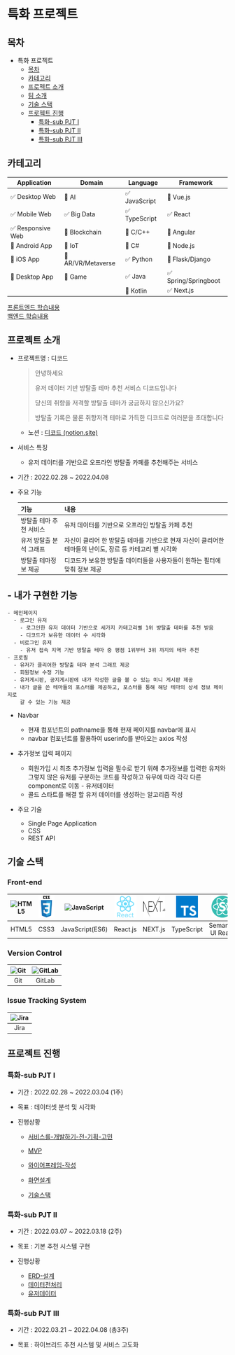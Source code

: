 # 특화 프로젝트

## 목차

- 특화 프로젝트
  - [목차](#목차)
  - [카테고리](#카테고리)
  - [프로젝트 소개](#프로젝트-소개)
  - [팀 소개](#팀-소개)
  - [기술 스택](#기술-스택)
  - [프로젝트 진행](#프로젝트-진행)
    - [특화-sub PJT Ⅰ](#특화-sub-pjt-ⅰ)
    - [특화-sub PJT Ⅱ](#특화-sub-pjt-ⅱ)
    - [특화-sub PJT Ⅲ](#특화-sub-pjt-ⅲ)

<!-- 필수 항목 -->

## 카테고리

| Application                       | Domain                                | Language                      | Framework                            |
| --------------------------------- | ------------------------------------- | ----------------------------- | ------------------------------------ |
| :white_check_mark: Desktop Web    | :black_square_button: AI              | :white_check_mark: JavaScript | :black_square_button: Vue.js         |
| :white_check_mark:  Mobile Web    | :white_check_mark: Big Data           | :white_check_mark: TypeScript | :white_check_mark: React             |
| :white_check_mark: Responsive Web | :black_square_button: Blockchain      | :black_square_button: C/C++   | :black_square_button: Angular        |
| :black_square_button: Android App | :black_square_button: IoT             | :black_square_button: C#      | :black_square_button: Node.js        |
| :black_square_button: iOS App     | :black_square_button: AR/VR/Metaverse | :white_check_mark: Python     | :black_square_button: Flask/Django   |
| :black_square_button: Desktop App | :black_square_button: Game            | :white_check_mark: Java       | :white_check_mark: Spring/Springboot |
|                                   |                                       | :black_square_button: Kotlin  | :white_check_mark: Next.js           |

[프론트엔드 학습내용](/문서/FRONTEND.md)  
[백엔드 학습내용](/문서/BACKEND.md)

<!-- 필수 항목 -->

## 프로젝트 소개


- 프로젝트명 : 디코드

  > 안녕하세요
  >
  > 유저 데이터 기반 방탈출 테마 추천 서비스 디코드입니다
  >
  > 당신의 취향을 저격할 방탈출 테마가 궁금하지 않으신가요?
  >
  > 방탈출 기록은 물론 취향저격 테마로 가득한 디코드로 여러분을 초대합니다


  - 노션 : [디코드 (notion.site)](https://axiomatic-lord-8f5.notion.site/2fea7ec47feb443c9105d3d85eb57362)

- 서비스 특징

  - 유저 데이터를 기반으로 오프라인 방탈출 카페를 추천해주는 서비스

- 기간 : 2022.02.28 ~ 2022.04.08

- 주요 기능

  | 기능                    | 내용                                                         |
  | ----------------------- | ------------------------------------------------------------ |
  | 방탈출 테마 추천 서비스 | 유저 데이터를 기반으로 오프라인 방탈출 카페 추천             |
  | 유저 방탈출 분석 그래프 | 자신이 클리어 한 방탈출 테마를 기반으로 현재 자신이 클리어한 테마들의 난이도, 장르 등 카테고리 별 시각화 |
  | 방탈출 테마정보 제공    | 디코드가 보유한 방탈출 데이터들을 사용자들이 원하는 필터에 맞춰 정보 제공 |
  
##  - 내가 구현한 기능
    
    - 메인페이지
      - 로그인 유저
        - 로그인한 유저 데이터 기반으로 세가지 카테고리별 1위 방탈출 테마를 추천 받음
        - 디코드가 보유한 데이터 수 시각화
      - 비로그인 유저
        - 유저 접속 지역 기반 방탈출 테마 중 평점 1위부터 3위 까지의 테마 추천
    - 프로필
      - 유저가 클리어한 방탈출 테마 분석 그래프 제공
      - 회원정보 수정 기능
      - 유저게시판, 공지게시판에 내가 작성한 글을 볼 수 있는 미니 게시판 제공
      - 내가 글을 쓴 테마들의 포스터를 제공하고, 포스터를 통해 해당 테마의 상세 정보 페이지로
        갈 수 있는 기능 제공
   - Navbar
     - 현재 컴포넌트의 pathname을 통해 현재 페이지를 navbar에 표시
     - navbar 컴포넌트를 활용하여 userinfo를 받아오는 axios 작성
   - 추가정보 입력 페이지
     - 회원가입 시 최초 추가정보 입력을 필수로 받기 위해 추가정보를 입력한 유저와
       그렇지 않은 유저를 구분하는 코드를 작성하고 유무에 따라 각각 다른 component로 이동
    - 유저데이터
      - 콜드 스타트를 해결 할 유저 데이터를 생성하는 알고리즘 작성
  
- 주요 기술

  - Single Page Application
  - CSS
  - REST API

<!-- 자유 양식 -->

## 기술 스택

### **Front-end**

| <img src="https://profilinator.rishav.dev/skills-assets/html5-original-wordmark.svg" alt="HTML5" width="50px" height="50px" /> | <img src="md-images/css3-original-wordmark-16449801385756.svg" alt="CSS3" width="50px" height="50px" /> | <img src="https://profilinator.rishav.dev/skills-assets/javascript-original.svg" alt="JavaScript" width="50px" height="50px" /> | <img src="md-images/react-original-wordmark-16449800839963.svg" alt="React.js" width="50px" height="50px" /> | <img src="md-images/next.js.png" width="50" height="50" > | <img src="md-images/typescript.png" width="50" height="50" > | <img src="md-images/semantic UI react.png" width="50" height="50" > |
| :----------------------------------------------------------: | :----------------------------------------------------------: | :----------------------------------------------------------: | :----------------------------------------------------------: | :-------------------------------------------------------: | :----------------------------------------------------------: | :----------------------------------------------------------: |
|                            HTML5                             |                             CSS3                             |                       JavaScript(ES6)                        |                           React.js                           |                          NEXT.js                          |                          TypeScript                          |                      Semantic UI React                       |


### **Version Control**

| <img src="https://profilinator.rishav.dev/skills-assets/git-scm-icon.svg" alt="Git" width="50px" height="50px" /> | <img src="https://profilinator.rishav.dev/skills-assets/gitlab.svg" alt="GitLab" width="50px" height="50px" /> |
|:-----------------------------------------------------------------------------------------------------------------:|:--------------------------------------------------------------------------------------------------------------:|
| Git                                                                                                               | GitLab                                                                                                         |

### **Issue Tracking System**

| <img src="https://encrypted-tbn0.gstatic.com/images?q=tbn:ANd9GcQsDUF0PKgtpJAgkMzi_2BiEwdso_e50rpiR2hORndM4Q8jiKEWNmRfbRG5UxQH-iJ1t_E&usqp=CAU" alt="Jira" width="50px" height="50px" /> |
|:----------------------------------------------------------------------------------------------------------------------------------------------------------------------------------------:|
| Jira                                                                                                                                                                                     |

## 프로젝트 진행

### 특화-sub PJT Ⅰ

- 기간 : 2022.02.28 ~ 2022.03.04 (1주)

- 목표 : 데이터셋 분석 및 시각화

- 진행상황
  
  - [서비스를-개발하기-전-기획-고민](/문서/서비스를-개발하기-전-기획-고민/README.md)
  
  - [MVP](/문서/MVP/README.md)
  
  - [와이어프레임-작성](/문서/와이어프레임-작성/README.md)
  
  - [화면설계](/문서/화면설계/README.md)
  
  - [기술스택](/문서/기술스택/README.md)
  
    
  
    

### 특화-sub PJT Ⅱ

- 기간 : 2022.03.07 ~ 2022.03.18 (2주)

- 목표 : 기본 추천 시스템 구현

- 진행상황

  - [ERD-설계](/문서/ERD-설계/README.md)
  - [데이터전처리](/문서/데이터전처리/README.md)
  - [유저데이터](/문서/유저데이터/README.md)
  
  

### 특화-sub PJT Ⅲ

- 기간 : 2022.03.21 ~ 2022.04.08 (총3주)

- 목표 : 하이브리드 추천 시스템 및 서비스 고도화

  
